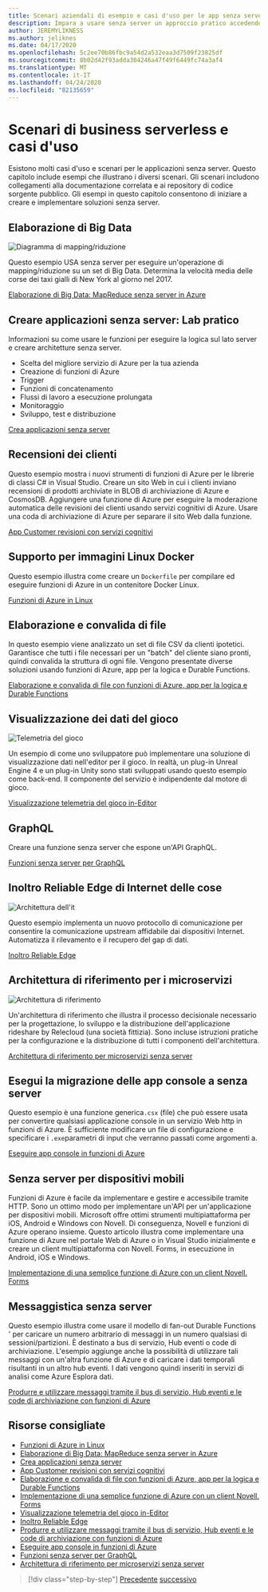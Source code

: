 ```yaml
---
title: Scenari aziendali di esempio e casi d'uso per le app senza server
description: Impara a usare senza server un approccio pratico accedendo ad esempi che variano dall'elaborazione di immagini al supporto per dispositivi mobili e alle pipeline ETL.
author: JEREMYLIKNESS
ms.author: jeliknes
ms.date: 04/17/2020
ms.openlocfilehash: 5c2ee70b86fbc9a54d2a532eaa3d7509f23825df
ms.sourcegitcommit: 8b02d42f93adda304246a47f49f6449fc74a3af4
ms.translationtype: MT
ms.contentlocale: it-IT
ms.lasthandoff: 04/24/2020
ms.locfileid: "82135659"
---
```

# <a name="serverless-business-scenarios-and-use-cases"></a>Scenari di business serverless e casi d'uso

Esistono molti casi d'uso e scenari per le applicazioni senza server. Questo capitolo include esempi che illustrano i diversi scenari. Gli scenari includono collegamenti alla documentazione correlata e ai repository di codice sorgente pubblico. Gli esempi in questo capitolo consentono di iniziare a creare e implementare soluzioni senza server.

## <a name="big-data-processing"></a>Elaborazione di Big Data

![Diagramma di mapping/riduzione](https://docs.microsoft.com/samples/azure-samples/durablefunctions-mapreduce-dotnet/big-data-processing-serverless-mapreduce-on-azure/media/mapreducearchitecture.png)

Questo esempio USA senza server per eseguire un'operazione di mapping/riduzione su un set di Big Data. Determina la velocità media delle corse dei taxi gialli di New York al giorno nel 2017.

[Elaborazione di Big Data: MapReduce senza server in Azure](https://docs.microsoft.com/samples/azure-samples/durablefunctions-mapreduce-dotnet/big-data-processing-serverless-mapreduce-on-azure/)

## <a name="create-serverless-applications-hands-on-lab"></a>Creare applicazioni senza server: Lab pratico

Informazioni su come usare le funzioni per eseguire la logica sul lato server e creare architetture senza server.

- Scelta del migliore servizio di Azure per la tua azienda
- Creazione di funzioni di Azure
- Trigger
- Funzioni di concatenamento
- Flussi di lavoro a esecuzione prolungata
- Monitoraggio
- Sviluppo, test e distribuzione

[Crea applicazioni senza server](https://docs.microsoft.com/learn/paths/create-serverless-applications/)

## <a name="customer-reviews"></a>Recensioni dei clienti

Questo esempio mostra i nuovi strumenti di funzioni di Azure per le librerie di classi C# in Visual Studio. Creare un sito Web in cui i clienti inviano recensioni di prodotti archiviate in BLOB di archiviazione di Azure e CosmosDB. Aggiungere una funzione di Azure per eseguire la moderazione automatica delle revisioni dei clienti usando servizi cognitivi di Azure. Usare una coda di archiviazione di Azure per separare il sito Web dalla funzione.

[App Customer revisioni con servizi cognitivi](https://docs.microsoft.com/samples/azure-samples/functions-customer-reviews/customer-reviews-cognitive-services/)

## <a name="docker-linux-image-support"></a>Supporto per immagini Linux Docker

Questo esempio illustra come creare un `Dockerfile` per compilare ed eseguire funzioni di Azure in un contenitore Docker Linux.

[Funzioni di Azure in Linux](https://docs.microsoft.com/samples/azure-samples/functions-linux-custom-image/azure-functions-on-linux-custom-image-tutorial-sample-project/)

## <a name="file-processing-and-validation"></a>Elaborazione e convalida di file

In questo esempio viene analizzato un set di file CSV da clienti ipotetici. Garantisce che tutti i file necessari per un "batch" del cliente siano pronti, quindi convalida la struttura di ogni file. Vengono presentate diverse soluzioni usando funzioni di Azure, app per la logica e Durable Functions.

[Elaborazione e convalida di file con funzioni di Azure, app per la logica e Durable Functions](https://docs.microsoft.com/samples/azure-samples/serverless-file-validation/file-processing-and-validation-using-azure-functions-logic-apps-and-durable-functions/)

## <a name="game-data-visualization"></a>Visualizzazione dei dati del gioco

![Telemetria del gioco](https://docs.microsoft.com/samples/azure-samples/gaming-in-editor-telemetry/in-editor-telemetry-visualization/media/points.png)

Un esempio di come uno sviluppatore può implementare una soluzione di visualizzazione dati nell'editor per il gioco. In realtà, un plug-in Unreal Engine 4 e un plug-in Unity sono stati sviluppati usando questo esempio come back-end. Il componente del servizio è indipendente dal motore di gioco.

[Visualizzazione telemetria del gioco in-Editor](https://docs.microsoft.com/samples/azure-samples/gaming-in-editor-telemetry/in-editor-telemetry-visualization/)

## <a name="graphql"></a>GraphQL

Creare una funzione senza server che espone un'API GraphQL.

[Funzioni senza server per GraphQL](https://github.com/softchris/graphql-workshop-dotnet/blob/master/docs/workshop/4.md)

## <a name="internet-of-things-iot-reliable-edge-relay"></a>Inoltro Reliable Edge di Internet delle cose

![Architettura dell'it](https://docs.microsoft.com/samples/azure-samples/iot-reliable-edge-relay/iot-reliable-edge-relay/media/architecture.png)

Questo esempio implementa un nuovo protocollo di comunicazione per consentire la comunicazione upstream affidabile dai dispositivi Internet. Automatizza il rilevamento e il recupero del gap di dati.

[Inoltro Reliable Edge](https://docs.microsoft.com/samples/azure-samples/iot-reliable-edge-relay/iot-reliable-edge-relay/)

## <a name="microservices-reference-architecture"></a>Architettura di riferimento per i microservizi

![Architettura di riferimento](https://docs.microsoft.com/samples/azure-samples/serverless-microservices-reference-architecture/serverless-microservices-reference-architecture/media/macro-architecture.png)

Un'architettura di riferimento che illustra il processo decisionale necessario per la progettazione, lo sviluppo e la distribuzione dell'applicazione rideshare by Relecloud (una società fittizia). Sono incluse istruzioni pratiche per la configurazione e la distribuzione di tutti i componenti dell'architettura.

[Architettura di riferimento per microservizi senza server](https://docs.microsoft.com/samples/azure-samples/serverless-microservices-reference-architecture/serverless-microservices-reference-architecture/)

## <a name="migrate-console-apps-to-serverless"></a>Esegui la migrazione delle app console a senza server

Questo esempio è una funzione generica`.csx` (file) che può essere usata per convertire qualsiasi applicazione console in un servizio Web http in funzioni di Azure. È sufficiente modificare un file di configurazione e specificare i `.exe`parametri di input che verranno passati come argomenti a.

[Eseguire app console in funzioni di Azure](https://docs.microsoft.com/samples/azure-samples/functions-dotnet-migrating-console-apps/run-console-apps-on-azure-functions/)

## <a name="serverless-for-mobile"></a>Senza server per dispositivi mobili

Funzioni di Azure è facile da implementare e gestire e accessibile tramite HTTP. Sono un ottimo modo per implementare un'API per un'applicazione per dispositivi mobili. Microsoft offre ottimi strumenti multipiattaforma per iOS, Android e Windows con Novell. Di conseguenza, Novell e funzioni di Azure operano insieme. Questo articolo illustra come implementare una funzione di Azure nel portale Web di Azure o in Visual Studio inizialmente e creare un client multipiattaforma con Novell. Forms, in esecuzione in Android, iOS e Windows.

[Implementazione di una semplice funzione di Azure con un client Novell. Forms](https://docs.microsoft.com/samples/azure-samples/functions-xamarin-getting-started/implementing-a-simple-azure-function-with-a-xamarinforms-client/)

## <a name="serverless-messaging"></a>Messaggistica senza server

Questo esempio illustra come usare il modello di fan-out Durable Functions ' per caricare un numero arbitrario di messaggi in un numero qualsiasi di sessioni/partizioni. È destinato a bus di servizio, Hub eventi o code di archiviazione. L'esempio aggiunge anche la possibilità di utilizzare tali messaggi con un'altra funzione di Azure e di caricare i dati temporali risultanti in un altro hub eventi. I dati vengono quindi inseriti in servizi di analisi come Azure Esplora dati.

[Produrre e utilizzare messaggi tramite il bus di servizio, Hub eventi e le code di archiviazione con funzioni di Azure](https://docs.microsoft.com/samples/azure-samples/durable-functions-producer-consumer/product-consume-messages-az-functions/)

## <a name="recommended-resources"></a>Risorse consigliate

- [Funzioni di Azure in Linux](https://docs.microsoft.com/samples/azure-samples/functions-linux-custom-image/azure-functions-on-linux-custom-image-tutorial-sample-project/)
- [Elaborazione di Big Data: MapReduce senza server in Azure](https://docs.microsoft.com/samples/azure-samples/durablefunctions-mapreduce-dotnet/big-data-processing-serverless-mapreduce-on-azure/)
- [Crea applicazioni senza server](https://docs.microsoft.com/learn/paths/create-serverless-applications/)
- [App Customer revisioni con servizi cognitivi](https://docs.microsoft.com/samples/azure-samples/functions-customer-reviews/customer-reviews-cognitive-services/)
- [Elaborazione e convalida di file con funzioni di Azure, app per la logica e Durable Functions](https://docs.microsoft.com/samples/azure-samples/serverless-file-validation/file-processing-and-validation-using-azure-functions-logic-apps-and-durable-functions/)
- [Implementazione di una semplice funzione di Azure con un client Novell. Forms](https://docs.microsoft.com/samples/azure-samples/functions-xamarin-getting-started/implementing-a-simple-azure-function-with-a-xamarinforms-client/)
- [Visualizzazione telemetria del gioco in-Editor](https://docs.microsoft.com/samples/azure-samples/gaming-in-editor-telemetry/in-editor-telemetry-visualization/)
- [Inoltro Reliable Edge](https://docs.microsoft.com/samples/azure-samples/iot-reliable-edge-relay/iot-reliable-edge-relay/)
- [Produrre e utilizzare messaggi tramite il bus di servizio, Hub eventi e le code di archiviazione con funzioni di Azure](https://docs.microsoft.com/samples/azure-samples/durable-functions-producer-consumer/product-consume-messages-az-functions/)
- [Eseguire app console in funzioni di Azure](https://docs.microsoft.com/samples/azure-samples/functions-dotnet-migrating-console-apps/run-console-apps-on-azure-functions/)
- [Funzioni senza server per GraphQL](https://github.com/softchris/graphql-workshop-dotnet/blob/master/docs/workshop/4.md)
- [Architettura di riferimento per microservizi senza server](https://docs.microsoft.com/samples/azure-samples/serverless-microservices-reference-architecture/serverless-microservices-reference-architecture/)

>[!div class="step-by-step"]
>[Precedente](orchestration-patterns.md)
>[successivo](serverless-conclusion.md)
